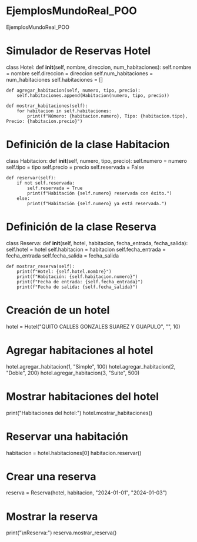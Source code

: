 # EjemplosMundoReal_POO
EjemplosMundoReal_POO
# Simulador de Reservas Hotel
class Hotel:
    def __init__(self, nombre, direccion, num_habitaciones):
        self.nombre = nombre
        self.direccion = direccion
        self.num_habitaciones = num_habitaciones
        self.habitaciones = []

    def agregar_habitacion(self, numero, tipo, precio):
        self.habitaciones.append(Habitacion(numero, tipo, precio))

    def mostrar_habitaciones(self):
        for habitacion in self.habitaciones:
            print(f"Número: {habitacion.numero}, Tipo: {habitacion.tipo}, Precio: {habitacion.precio}")

# Definición de la clase Habitacion
class Habitacion:
    def __init__(self, numero, tipo, precio):
        self.numero = numero
        self.tipo = tipo
        self.precio = precio
        self.reservada = False

    def reservar(self):
        if not self.reservada:
            self.reservada = True
            print(f"Habitación {self.numero} reservada con éxito.")
        else:
            print(f"Habitación {self.numero} ya está reservada.")

# Definición de la clase Reserva
class Reserva:
    def __init__(self, hotel, habitacion, fecha_entrada, fecha_salida):
        self.hotel = hotel
        self.habitacion = habitacion
        self.fecha_entrada = fecha_entrada
        self.fecha_salida = fecha_salida

    def mostrar_reserva(self):
        print(f"Hotel: {self.hotel.nombre}")
        print(f"Habitación: {self.habitacion.numero}")
        print(f"Fecha de entrada: {self.fecha_entrada}")
        print(f"Fecha de salida: {self.fecha_salida}")

# Creación de un hotel
hotel = Hotel("QUITO CALLES  GONZALES SUAREZ Y GUAPULO", "", 10)

# Agregar habitaciones al hotel
hotel.agregar_habitacion(1, "Simple", 100)
hotel.agregar_habitacion(2, "Doble", 200)
hotel.agregar_habitacion(3, "Suite", 500)

# Mostrar habitaciones del hotel
print("Habitaciones del hotel:")
hotel.mostrar_habitaciones()

# Reservar una habitación
habitacion = hotel.habitaciones[0]
habitacion.reservar()

# Crear una reserva
reserva = Reserva(hotel, habitacion, "2024-01-01", "2024-01-03")

# Mostrar la reserva
print("\nReserva:")
reserva.mostrar_reserva()


